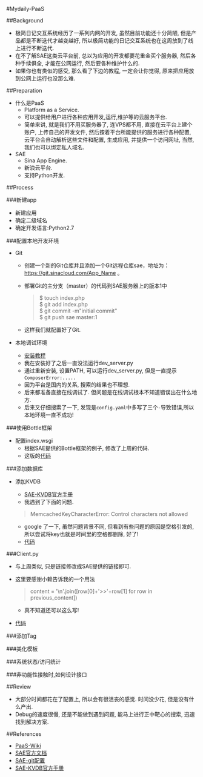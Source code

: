 #Mydaily-PaaS

##Background
- 极简日记交互系统经历了一系列内网的开发, 虽然目前功能还十分简陋, 但是产品都是不断迭代才越变越好, 所以极简功能的日记交互系统也在这周放到了线上进行不断迭代.
- 在不了解SAE这类云平台前, 总以为应用的开发都要花重金买个服务器, 然后各种手续俱全, 才能在公网运行, 然后要各种维护什么的.
- 如果你也有类似的感受, 那么看了下边的教程, 一定会让你觉得, 原来把应用放到公网上运行也没那么难.

##Preparation
- 什么是PaaS
  - Platform as a Service.
  - 可以提供给用户进行各种应用开发,运行,维护等的云服务平台.
  - 简单来讲, 就是我们不用买服务器了, 连VPS都不用, 直接在云平台上建个账户, 上传自己的开发文件, 然后按着平台所能提供的服务进行各种配置, 云平台会自动解析这些文件和配置, 生成应用, 并提供一个访问网址, 当然, 我们也可以绑定私人域名.
- SAE
  - Sina App Engine.
  - 新浪云平台. 
  - 支持Python开发.

##Process

###新建app
- 新建应用
- 确定二级域名
- 确定开发语言:Python2.7

###配置本地开发环境
- Git
   - 创建一个新的Git仓库并且添加一个Git远程仓库sae，地址为：https://git.sinacloud.com/App_Name 。
   - 部署Git的主分支（master）的代码到SAE服务器上的版本1中

      >$ touch index.php  
       $ git add index.php  
       $ git commit -m"initial commit"  
       $ git push sae master:1  
       
   - 这样我们就配置好了Git.

- 本地调试环境
   - [安装教程](https://pypi.python.org/pypi/sae-python-dev/1.3.5)
   - 我在安装好了之后一直没法运行dev_server.py
   - 通过重新安装, 设置PATH, 可以运行dev_server.py, 但是一直提示`ComposerError:.....`
   - 因为平台是国内的关系, 搜索的结果也不理想.
   - 后来都准备直接在线调试了. 但问题是在线调试根本不知道错误出在什么地方.
   - 后来又仔细搜索了一下, 发现是`config.yaml`中多写了三个`-`导致错误,所以本地环境一直不成功!
  

###使用Bottle框架
- 配置index.wsgi
   - 根据SAE提供的Bottle框架的例子, 修改了上周的代码.
   - 这版的[代码](https://github.com/xpgeng/mydaily-paas/tree/787075f203e3b5d3b857e5b01714e3cce6ebed88)


###添加数据库

- 添加KVDB
     - [SAE-KVDB官方手册](http://www.sinacloud.com/doc/sae/python/kvdb.html)
     - 我遇到了下面的问题.
     
     > MemcachedKeyCharacterError: Control characters not allowed
     
     - google 了一下, 虽然问题背景不同, 但看到有些问题的原因是空格引发的, 所以尝试将key也就是时间里的空格都删除, 好了!
     - [代码](https://github.com/xpgeng/mydaily-paas/tree/97b5ae72e86316239548df0a2a9db9f2c63ef671)


###Client.py
- 与上周类似, 只是链接修改成SAE提供的链接即可.
- 这里要感谢小赖告诉我的一个用法

  > content = '\n'.join([row[0]+'>>'+row[1] for row in previous_content])
  
  - 真不知道还可以这么写!

- [代码](https://github.com/xpgeng/OMOOC2py/commit/a54eb44082a69f1286042a3ceeffef783bfe16d3)


###添加Tag

###美化模板

###系统状态/访问统计

###非功能性接触时,如何设计接口




##Review
- 大部分时间都花在了配置上, 所以会有很沮丧的感觉. 时间没少花, 但是没有什么产出.
- Debug的速度很慢, 还是不能做到遇到问题, 能马上进行正中靶心的搜索, 迅速找到解决方案.
 


##References
- [PaaS-Wiki](https://en.wikipedia.org/wiki/Platform_as_a_service)
- [SAE官方文档](http://www.sinacloud.com/doc/sae/python/index.html)
- [SAE-git配置](http://www.sinacloud.com/doc/sae/tutorial/code-deploy.html)
- [SAE-KVDB官方手册](http://www.sinacloud.com/doc/sae/python/kvdb.html)